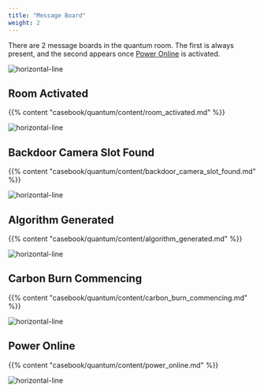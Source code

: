 ```yaml
---
title: "Message Board"
weight: 2
--- 
```


There are 2 message boards in the quantum room. The first is always present, and the second appears once [Power Online](#power-online) is activated.

![horizontal-line](/images/green-line.png)

## Room Activated
{{% content "casebook/quantum/content/room_activated.md" %}}

![horizontal-line](/images/green-line.png)

## Backdoor Camera Slot Found
{{% content "casebook/quantum/content/backdoor_camera_slot_found.md" %}}

![horizontal-line](/images/green-line.png)

## Algorithm Generated
{{% content "casebook/quantum/content/algorithm_generated.md" %}}

![horizontal-line](/images/green-line.png)

## Carbon Burn Commencing
{{% content "casebook/quantum/content/carbon_burn_commencing.md" %}}

![horizontal-line](/images/green-line.png)

## Power Online
{{% content "casebook/quantum/content/power_online.md" %}}

![horizontal-line](/images/green-line.png)
